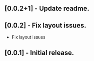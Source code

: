 ## [0.0.2+1] - Update readme.

## [0.0.2] - Fix layout issues.

* Fix layout issues

## [0.0.1] - Initial release.

